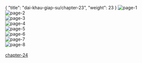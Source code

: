 { "title": "dai-khau-giap-su/chapter-23", "weight": 23 }
<img src="dai-khau-giap-su_0023_01-de80c924d48894fd3c9c727fb69c034e.webp" alt="page-1" origin="http://1.bp.blogspot.com/-Ieb-lLdTp-A/WVei76hrwqI/AAAAAAAAZ-8/3jgdkmPwb6A9XGuQwfkBqhF-K2VXjjNqQCLcBGAs/s1600/1.jpg?imgmax=0"><br/>
<img src="dai-khau-giap-su_0023_02-4f80ef0c307ecc079cfa8f0d07cdfb88.webp" alt="page-2" origin="http://1.bp.blogspot.com/-3_kh4NOrFUA/WVei73191YI/AAAAAAAAZ-4/EuMAxXsy4lw1lJGXx42bgPIsZuzx8RMkACLcBGAs/s1600/2.jpg?imgmax=0"><br/>
<img src="dai-khau-giap-su_0023_03-e7731655797df173299323f69514c8ea.webp" alt="page-3" origin="http://1.bp.blogspot.com/-SKHJ_7ZSTxY/WVei83mJxJI/AAAAAAAAZ_E/7DOxj33H3xsDnbBJWtw8MzrMYGPb7fLpgCLcBGAs/s1600/3.jpg?imgmax=0"><br/>
<img src="dai-khau-giap-su_0023_04-77411578ca068a216df67361a3f75d09.webp" alt="page-4" origin="http://1.bp.blogspot.com/-Ml7UCWwcpo0/WVei9WPbAVI/AAAAAAAAZ_I/vlZQudHrt0wT-5NLSOy6r8enowab4ztNwCLcBGAs/s1600/4.jpg?imgmax=0"><br/>
<img src="dai-khau-giap-su_0023_05-1d4c7f3ea1a32858a56ffa173cbde4a2.webp" alt="page-5" origin="http://1.bp.blogspot.com/-r0yI7zDCcw4/WVei9_8XR-I/AAAAAAAAZ_M/ZQgGjcqU78cxpka3IpP143KvvNE491bAgCLcBGAs/s1600/5.jpg?imgmax=0"><br/>
<img src="dai-khau-giap-su_0023_06-042c271852dc6328267f1fc28d6e0a8e.webp" alt="page-6" origin="http://1.bp.blogspot.com/--HwfXxeA5bU/WVei-I1Tk1I/AAAAAAAAZ_Q/tvRo9r6_D0kEgbiMtHHk3H3WdECFnUkywCLcBGAs/s1600/6.jpg?imgmax=0"><br/>
<img src="dai-khau-giap-su_0023_07-b5e84a9b73092de2e87491ab3a083615.webp" alt="page-7" origin="http://1.bp.blogspot.com/-8DUGmAyzASg/WVei-aR_TCI/AAAAAAAAZ_U/hjnl8TB9w88r2tHGshhafhdqic2kjchmACLcBGAs/s1600/7.jpg?imgmax=0"><br/>
<img src="dai-khau-giap-su_0023_08-2589d99b30eea2f743c3590f77ffa0ee.webp" alt="page-8" origin="http://1.bp.blogspot.com/-0W0AByT4sKw/WVei_Pldn6I/AAAAAAAAZ_Y/MzEWOKTBw2AcaUIuG0gosUOp6Wms1MscQCLcBGAs/s1600/8.jpg?imgmax=0"><br/>
<br/><a class="nextchap" href="/dai-khau-giap-su/chapter-24">chapter-24</a>
